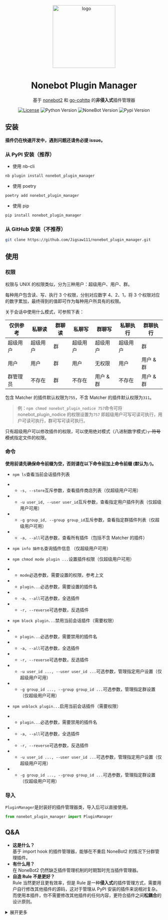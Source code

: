 <div align="center">
	<img width="200" src="docs/logo.png" alt="logo"></br>

# Nonebot Plugin Manager

基于 [nonebot2](https://github.com/nonebot/nonebot2) 和 [go-cqhttp](https://github.com/Mrs4s/go-cqhttp) 的**非侵入式**插件管理器

[![License](https://img.shields.io/github/license/Jigsaw111/nonebot_plugin_manager)](LICENSE)
![Python Version](https://img.shields.io/badge/python-3.7.3+-blue.svg)
![NoneBot Version](https://img.shields.io/badge/nonebot-2.0.0a11+-red.svg)
![Pypi Version](https://img.shields.io/pypi/v/nonebot-plugin-manager.svg)

</div>

## 安装

**插件仍在~~快速~~开发中，遇到问题还请务必提 issue。**

### 从 PyPI 安装（推荐）

- 使用 nb-cli  

```bash
nb plugin install nonebot_plugin_manager
```

- 使用 poetry

```bash
poetry add nonebot_plugin_manager
```

- 使用 pip

```bash
pip install nonebot_plugin_manager
```

### 从 GitHub 安装（不推荐）

```bash
git clone https://github.com/Jigsaw111/nonebot_plugin_manager.git
```

## 使用

### 权限

权限与 UNIX 的权限类似，分为三种用户：超级用户、用户、群。

每种用户包含读、写、执行 3 个权限，分别对应数字 4、2、1，将 3 个权限对应的数字累加，最终得到的值即可作为每种用户所具有的权限。

关于会话中使用什么模式，可参照下表：

| 仅供参考 | 私聊读   | 群聊读 | 私聊写   | 群聊写    | 私聊执行 | 群聊执行  |
| -------- | -------- | ------ | -------- | --------- | -------- | --------- |
| 超级用户 | 超级用户 | 群     | 超级用户 | 超级用户  | 超级用户 | 群        |
| 用户     | 用户     | 群     | 用户     | 无权限    | 用户     | 用户 & 群 |
| 群管理员 | 不存在   | 群     | 不存在   | 用户 & 群 | 不存在   | 用户 & 群 |

包含 Matcher 的插件默认权限为`755`，不含 Matcher 的插件默认权限为`311`。

> 例：`npm chmod nonebot_plugin_nodice 757`命令可将 nonebot_plugin_nodice 的权限设置为`757`
> 即超级用户可写可读可执行，用户可读可执行，群可写可读可执行。

只有超级用户可以修改插件的权限，可以使用绝对模式（八进制数字模式）~~，符号模式~~指定文件的权限。

### 命令

**使用前请先确保命令前缀为空，否则请在以下命令前加上命令前缀 (默认为`/`)。**

- `npm ls`查看当前会话插件列表
- - `-s, --store`互斥参数，查看插件商店列表（仅超级用户可用）
- - `-u user_id, --user user_id`互斥参数，查看指定用户插件列表（仅超级用户可用）
- - `-g group_id, --group group_id`互斥参数，查看指定群插件列表（仅超级用户可用）
- - `-a, --all`可选参数，查看所有插件（包括不含 Matcher 的插件）

- `npm info 插件名`查询插件信息 （仅超级用户可用）

- `npm chmod mode plugin ...`设置插件权限（仅超级用户可用）
- - `mode`必选参数，需要设置的权限，参考上文
- - `plugin...`必选参数，需要设置的插件名
- - `-a, --all`可选参数，全选插件
- - `-r, --reverse`可选参数，反选插件

- `npm block plugin...`禁用当前会话插件（需要权限）
- - `plugin...`必选参数，需要禁用的插件名
- - `-a, --all`可选参数，全选插件
- - `-r, --reverse`可选参数，反选插件
- - `-u user_id ..., --user user_id ...`可选参数，管理指定用户设置（仅超级用户可用）
- - `-g group_id ..., --group group_id ...`可选参数，管理指定群设置（仅超级用户可用）

- `npm unblock plugin...`启用当前会话插件（需要权限）
- - `plugin...`必选参数，需要禁用的插件名
- - `-a, --all`可选参数，全选插件
- - `-r, --reverse`可选参数，反选插件
- - `-u user_id ..., --user user_id ...`可选参数，管理指定用户设置（仅超级用户可用）
- - `-g group_id ..., --group group_id ...`可选参数，管理指定群设置（仅超级用户可用）

<!-- TODO

- `npm install plugin...`安装插件（仅超级用户可用）
- - `-i index, --index index`指定 PyPI 源

- `npm uninstall plugin...`卸载插件（仅超级用户可用）
- - `-a, --all`可选参数，全选插件

-->

### 导入

`PluginManager`是封装好的插件管理器类，导入后可以直接使用。

```python
from nonebot_plugin_manager import PluginManager
```

## Q&A

- **这是什么？**  
  基于 import hook 的插件管理器，能够在不重启 NoneBot2 的情况下分群管理插件。
- **有什么用？**  
  在 NoneBot2 仍然缺乏插件管理机制的时期暂时充当插件管理器。
- **自造 Rule 不是更好？**  
  Rule 当然更好且更有效率，但是 Rule 是一种**侵入式**的插件管理方式，需要用户自行修改其他插件的源码，这对于管理从 PyPI 安装的插件来说相对复杂。而使用本插件，你不需要修改其他插件的任何内容，更符合插件之间**松耦合**的设计原则。

<details>
<summary>展开更多</summary>

## 原理

使用`run_preprocessor`装饰器，在 Matcher 运行之前检测其所属的 Plugin 判断是否打断。

事实上 Nonebot 还是加载了插件，所以只能算是**屏蔽**而非**卸载**。

<!-- TODO

当然，你也可以使用`npm uninstall`命令来真正卸载插件，但我不建议你这样做，因为该命令将会重启 Nonebot 。

-->

## To Do

- [x] 分群插件管理
- [ ] 完善权限系统
- [ ] 设置插件别名

*咕咕咕*

- [ ] 安装卸载插件

## Bug

- [ ] 无法停用 Matcher 以外的机器人行为（如 APScheduler ）  
  **解决方法：** 暂无
- [x] 任何人都可以屏蔽/启用插件
- [x] 如果加载了内置插件将会导致错误

</details>
